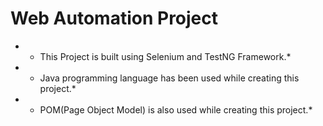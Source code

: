 # Web Automation Project
* * This Project is built using Selenium and TestNG Framework.* <br>
* * Java programming language has been used while creating this project.* <br>
* * POM(Page Object Model) is also used while creating this project.*
